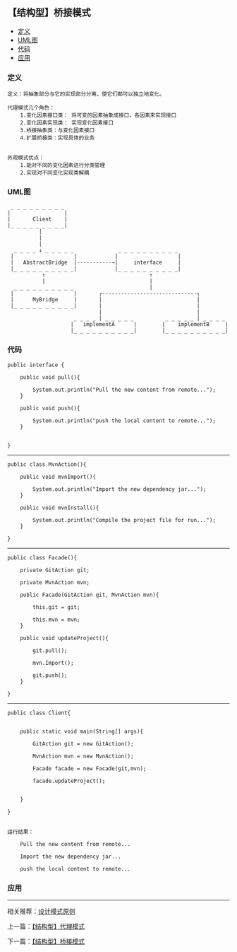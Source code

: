 

## 【结构型】桥接模式

*   [定义](#define)
*   [UML图](#UML)
*   [代码](#code)
*   [应用](#app)




<h3 id="define">定义</h3>

    定义：将抽象部分与它的实现部分分离，使它们都可以独立地变化。
    
    代理模式几个角色：
        1.变化因素接口类： 将可变的因素抽象成接口，各因素来实现接口
        2.变化因素实现类： 实现变化因素接口
        3.桥接抽象类：与变化因素接口
        4.扩展桥接类：实现具体的业务


    外观模式优点：
        1.能对不同的变化因素进行分类管理
        2.实现对不同变化实现类解耦



<h3 id="UML">UML图</h3>


                
                
     _ _ _ _ _ _ _ _ _
    |                 |
    |       Client    |
    |_ _ _ _ _ _ _ _ _|
              |
              |
              |
      _ _ _ _ ↓ _ _ _ _ _              _ _ _ _ _ _ _ _ _ _
     |                   |            |                   |
     |   AbstractBridge  |-----------→|     interface     |
     |_ _ _ _ _ _ _ _ _ _|            |_ _ _ _ _ _ _ _ _ _|
               ↑                                 ↑
               |                                 |
      _ _ _ _ _ _ _ _ _ _                        |
     |                   |       ┌------------------------------┐
     |      MyBridge     |       |                              |                
     |_ _ _ _ _ _ _ _ _ _|       |                              |
                                 |                              |
                         _ _ _ _ | _ _ _ _ _          _ _ _ _ _ | _ _ _ _         
                        |   implementA      |        |    implementB     |
                        |_ _ _ _ _ _ _ _ _ _|        |_ _ _ _ _ _ _ _ _ _|

<h3 id="code">代码</h3>

    public interface {

        public void pull(){

            System.out.println("Pull the new content from remote...");
        }

        public void push(){

            System.out.println("push the local content to remote...");
        }


    }


***

    public class MvnAction(){

        public void mvnImport(){

            System.out.println("Import the new dependency jar...");
        }

        public void mvnInstall(){

            System.out.println("Compile the project file for run...");
        }

    }


***

    public class Facade(){

        private GitAction git;

        private MvnAction mvn;

        public Facade(GitAction git, MvnAction mvn){

            this.git = git;

            this.mvn = mvn;
        }

        public void updateProject(){

            git.pull();

            mvn.Import();

            git.push();
        }

    }


***

    public class Client{


        public static void main(String[] args){

            GitAction git = new GitAction();

            MvnAction mvn = new MvnAction();

            Facade facade = new Facade(git,mvn);

            facade.updateProject();


        }

    }

    
    运行结果：

        Pull the new content from remote...

        Import the new dependency jar...

        push the local content to remote...




<h3 id="app">应用</h3>



***

相关推荐：[设计模式原则](./Principle)


上一篇：[【结构型】代理模式](./Proxy)

下一篇：[【结构型】桥接模式](./Bridge)







